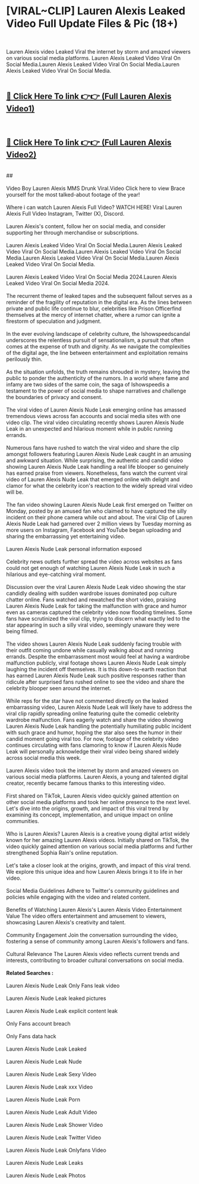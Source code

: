 # [VIRAL~CLIP] Lauren Alexis Leaked Video Full Update Files & Pic (18+) <br>
<br>

Lauren Alexis video Leaked Viral the internet by storm and amazed viewers on various social media platforms. Lauren Alexis Leaked Video Viral On Social Media.Lauren Alexis Leaked Video Viral On Social Media.Lauren Alexis Leaked Video Viral On Social Media.<br>
 <br>

##  <a href="https://play.trustnlinepharmacy.us?title=Full Lauren_Alexis&ref=git">🔴 Click Here To link 👉👉 (Full Lauren Alexis Video1)</a><br>
  <br>

##  <a href="https://play.trustnlinepharmacy.us?title=Full Lauren_Alexis&ref=git">🔴 Click Here To link 👉👉 (Full Lauren Alexis Video2)</a><br>
  <br>
  ##


  <br>

  <br>
Video Boy Lauren Alexis MMS Drunk Viral.Video Click here to view Brace yourself for the most talked-about footage of the year!
<br><br>
Where i can watch Lauren Alexis Full Video? WATCH HERE! Viral Lauren Alexis Full Video Instagram, Twitter (X), Discord.
<br><br>
Lauren Alexis's content, follow her on social media, and consider supporting her through merchandise or subscriptions.
<br><br>
Lauren Alexis Leaked Video Viral On Social Media.Lauren Alexis Leaked Video Viral On Social Media.Lauren Alexis Leaked Video Viral On Social Media.Lauren Alexis Leaked Video Viral On Social Media.Lauren Alexis Leaked Video Viral On Social Media.
<br><br>
Lauren Alexis Leaked Video Viral On Social Media 2024.Lauren Alexis Leaked Video Viral On Social Media 2024.
<br><br>
The recurrent theme of leaked tapes and the subsequent fallout serves as a reminder of the fragility of reputation in the digital era. As the lines between private and public life continue to blur, celebrities like Prison Officerfind themselves at the mercy of internet chatter, where a rumor can ignite a firestorm of speculation and judgment.
<br><br>
In the ever evolving landscape of celebrity culture, the Ishowspeedscandal underscores the relentless pursuit of sensationalism, a pursuit that often comes at the expense of truth and dignity. As we navigate the complexities of the digital age, the line between entertainment and exploitation remains perilously thin.
<br><br>
As the situation unfolds, the truth remains shrouded in mystery, leaving the public to ponder the authenticity of the rumors. In a world where fame and infamy are two sides of the same coin, the saga of Ishowspeedis a testament to the power of social media to shape narratives and challenge the boundaries of privacy and consent.
<br><br>
The viral video of Lauren Alexis Nude Leak emerging online has amassed tremendous views across fan accounts and social media sites with one video clip. The viral video circulating recently shows Lauren Alexis Nude Leak in an unexpected and hilarious moment while in public running errands.
<br><br>
Numerous fans have rushed to watch the viral video and share the clip amongst followers featuring Lauren Alexis Nude Leak caught in an amusing and awkward situation. While surprising, the authentic and candid video showing Lauren Alexis Nude Leak handling a real life blooper so genuinely has earned praise from viewers. Nonetheless, fans watch the current viral video of Lauren Alexis Nude Leak that emerged online with delight and clamor for what the celebrity icon's reaction to the widely spread viral video will be.
<br><br>
The fan video showing Lauren Alexis Nude Leak first emerged on Twitter on Monday, posted by an amused fan who claimed to have captured the silly incident on their phone camera while out and about. The viral Clip of Lauren Alexis Nude Leak had garnered over 2 million views by Tuesday morning as more users on Instagram, Facebook and YouTube began uploading and sharing the embarrassing yet entertaining video.
<br><br>
Lauren Alexis Nude Leak personal information exposed
<br><br>
Celebrity news outlets further spread the video across websites as fans could not get enough of watching Lauren Alexis Nude Leak in such a hilarious and eye-catching viral moment.
<br><br>
Discussion over the viral Lauren Alexis Nude Leak video showing the star candidly dealing with sudden wardrobe issues dominated pop culture chatter online. Fans watched and rewatched the short video, praising Lauren Alexis Nude Leak for taking the malfunction with grace and humor even as cameras captured the celebrity video now flooding timelines. Some fans have scrutinized the viral clip, trying to discern what exactly led to the star appearing in such a silly viral video, seemingly unaware they were being filmed.
<br><br>
The video shows Lauren Alexis Nude Leak suddenly facing trouble with their outfit coming undone while casually walking about and running errands. Despite the embarrassment most would feel at having a wardrobe malfunction publicly, viral footage shows Lauren Alexis Nude Leak simply laughing the incident off themselves. It is this down-to-earth reaction that has earned Lauren Alexis Nude Leak such positive responses rather than ridicule after surprised fans rushed online to see the video and share the celebrity blooper seen around the internet.
<br><br>
While reps for the star have not commented directly on the leaked embarrassing video, Lauren Alexis Nude Leak will likely have to address the viral clip rapidly spreading online featuring quite the comedic celebrity wardrobe malfunction. Fans eagerly watch and share the video showing Lauren Alexis Nude Leak handling the potentially humiliating public incident with such grace and humor, hoping the star also sees the humor in their candid moment going viral too. For now, footage of the celebrity video continues circulating with fans clamoring to know if Lauren Alexis Nude Leak will personally acknowledge their viral video being shared widely across social media this week.
<br><br>
Lauren Alexis video took the internet by storm and amazed viewers on various social media platforms. Lauren Alexis, a young and talented digital creator, recently became famous thanks to this interesting video.
<br><br>
First shared on TikTok, Lauren Alexis video quickly gained attention on other social media platforms and took her online presence to the next level. Let's dive into the origins, growth, and impact of this viral trend by examining its concept, implementation, and unique impact on online communities.
<br><br>
Who is Lauren Alexis? Lauren Alexis is a creative young digital artist widely known for her amazing Lauren Alexis videos. Initially shared on TikTok, the video quickly gained attention on various social media platforms and further strengthened Sophia Rain's online reputation.
<br><br>
Let's take a closer look at the origins, growth, and impact of this viral trend. We explore this unique idea and how Lauren Alexis brings it to life in her video.
<br><br>
Social Media Guidelines Adhere to Twitter's community guidelines and policies while engaging with the video and related content.
<br><br>
Benefits of Watching Lauren Alexis's Lauren Alexis Video Entertainment Value The video offers entertainment and amusement to viewers, showcasing Lauren Alexis's creativity and talent.
<br><br>
Community Engagement Join the conversation surrounding the video, fostering a sense of community among Lauren Alexis's followers and fans.
<br><br>
Cultural Relevance The Lauren Alexis video reflects current trends and interests, contributing to broader cultural conversations on social media.
<br><br>
<strong>Related Searches :</strong>
<br><br>
Lauren Alexis Nude Leak Only Fans leak video
<br><br>
Lauren Alexis Nude Leak leaked pictures
<br><br>
Lauren Alexis Nude Leak explicit content leak
<br><br>
Only Fans account breach
<br><br>
Only Fans data hack
<br><br>
Lauren Alexis Nude Leak Leaked
<br><br>
Lauren Alexis Nude Leak Nude
<br><br>
Lauren Alexis Nude Leak Sexy Video
<br><br>
Lauren Alexis Nude Leak xxx Video
<br><br>
Lauren Alexis Nude Leak Porn
<br><br>
Lauren Alexis Nude Leak Adult Video
<br><br>
Lauren Alexis Nude Leak Shower Video
<br><br>
Lauren Alexis Nude Leak Twitter Video
<br><br>
Lauren Alexis Nude Leak Onlyfans Video
<br><br>
Lauren Alexis Nude Leak Leaks
<br><br>
Lauren Alexis Nude Leak Photos